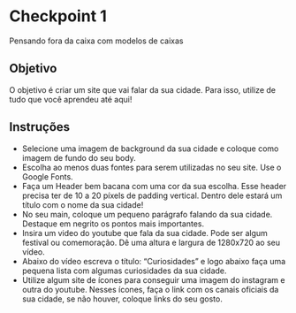 # Checkpoint 1

Pensando fora da caixa com modelos de caixas

## Objetivo

O objetivo é criar um site que vai falar da sua cidade. Para isso, utilize de tudo que você aprendeu até aqui!

## Instruções

- Selecione uma imagem de background da sua cidade e coloque como imagem de fundo do seu body.
- Escolha ao menos duas fontes para serem utilizadas no seu site. Use o Google Fonts.
- Faça um Header bem bacana com uma cor da sua escolha. Esse header precisa ter de 10 a 20 píxels de padding vertical. Dentro dele estará um título com o nome da sua cidade!
- No seu main, coloque um pequeno parágrafo falando da sua cidade. Destaque em negrito os pontos mais importantes.
- Insira um video do youtube que fala da sua cidade. Pode ser algum festival ou comemoração. Dê uma altura e largura de 1280x720 ao seu vídeo.
- Abaixo do vídeo escreva o título: “Curiosidades” e logo abaixo faça uma pequena lista com algumas curiosidades da sua cidade.
- Utilize algum site de ícones para conseguir uma imagem do instagram e outra do youtube. Nesses ícones, faça o link com os canais oficiais da sua cidade, se não houver, coloque links do seu gosto.
